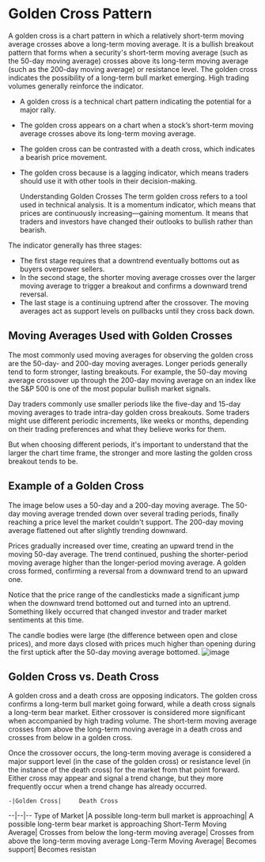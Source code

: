 Golden Cross Pattern
===

A golden cross is a chart pattern in which a relatively short-term moving average crosses above a long-term moving average. It is a bullish breakout pattern that forms when a security's short-term moving average (such as the 50-day moving average) crosses above its long-term moving average (such as the 200-day moving average) or resistance level. The golden cross indicates the possibility of a long-term bull market emerging. High trading volumes generally reinforce the indicator.

- A golden cross is a technical chart pattern indicating the potential for a major rally.
- The golden cross appears on a chart when a stock’s short-term moving average crosses above its long-term moving average.
- The golden cross can be contrasted with a death cross, which indicates a bearish price movement.
- The golden cross because is a lagging indicator, which means traders should use it with other tools in their decision-making.

  Understanding Golden Crosses
The term golden cross refers to a tool used in technical analysis. It is a momentum indicator, which means that prices are continuously increasing—gaining momentum. It means that traders and investors have changed their outlooks to bullish rather than bearish.

The indicator generally has three stages:
- The first stage requires that a downtrend eventually bottoms out as buyers overpower sellers.
- In the second stage, the shorter moving average crosses over the larger moving average to trigger a breakout and confirms a downward trend reversal.
- The last stage is a continuing uptrend after the crossover. The moving averages act as support levels on pullbacks until they cross back down.

## Moving Averages Used with Golden Crosses
The most commonly used moving averages for observing the golden cross are the 50-day- and 200-day moving averages. Longer periods generally tend to form stronger, lasting breakouts. For example, the 50-day moving average crossover up through the 200-day moving average on an index like the S&P 500 is one of the most popular bullish market signals.

Day traders commonly use smaller periods like the five-day and 15-day moving averages to trade intra-day golden cross breakouts. Some traders might use different periodic increments, like weeks or months, depending on their trading preferences and what they believe works for them.

But when choosing different periods, it's important to understand that the larger the chart time frame, the stronger and more lasting the golden cross breakout tends to be.


## Example of a Golden Cross
The image below uses a 50-day and a 200-day moving average. The 50-day moving average trended down over several trading periods, finally reaching a price level the market couldn't support. The 200-day moving average flattened out after slightly trending downward.

Prices gradually increased over time, creating an upward trend in the moving 50-day average. The trend continued, pushing the shorter-period moving average higher than the longer-period moving average. A golden cross formed, confirming a reversal from a downward trend to an upward one.

Notice that the price range of the candlesticks made a significant jump when the downward trend bottomed out and turned into an uptrend. Something likely occurred that changed investor and trader market sentiments at this time.

The candle bodies were large (the difference between open and close prices), and more days closed with prices much higher than opening during the first uptick after the 50-day moving average bottomed.
![image](https://github.com/user-attachments/assets/f98e161e-79f0-43d6-bfff-e268a91a524c)

## Golden Cross vs. Death Cross
A golden cross and a death cross are opposing indicators. The golden cross confirms a long-term bull market going forward, while a death cross signals a long-term bear market. Either crossover is considered more significant when accompanied by high trading volume. The short-term moving average crosses from above the long-term moving average in a death cross and crosses from below in a golden cross.

Once the crossover occurs, the long-term moving average is considered a major support level (in the case of the golden cross) or resistance level (in the instance of the death cross) for the market from that point forward. Either cross may appear and signal a trend change, but they more frequently occur when a trend change has already occurred.

 	-|Golden Cross| 	Death Cross 
  --|--|--
Type of Market 	|A possible long-term bull market is approaching| 	A possible long-term bear market is approaching 
Short-Term Moving Average| 	Crosses from below the long-term moving average| 	Crosses from above the long-term moving average 
Long-Term Moving Average|	Becomes support|	Becomes resistan



